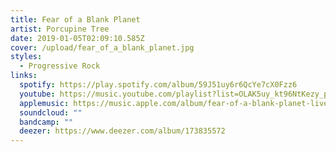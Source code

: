 ```yaml
---
title: Fear of a Blank Planet
artist: Porcupine Tree
date: 2019-01-05T02:09:10.585Z
cover: /upload/fear_of_a_blank_planet.jpg
styles:
  - Progressive Rock
links:
  spotify: https://play.spotify.com/album/59J51uy6r6QcYe7cX0Fzz6
  youtube: https://music.youtube.com/playlist?list=OLAK5uy_kt96NtKezy_p8WZ3zpC3yz3M3Grt7k1cc
  applemusic: https://music.apple.com/album/fear-of-a-blank-planet-live/992119577?i=992119579&uo=4
  soundcloud: ""
  bandcamp: ""
  deezer: https://www.deezer.com/album/173835572
---
```

